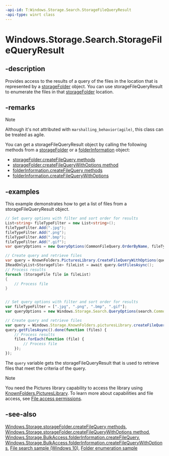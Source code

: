 ```yaml
---
-api-id: T:Windows.Storage.Search.StorageFileQueryResult
-api-type: winrt class
---
```


<!-- Class syntax.
public class StorageFileQueryResult : Windows.Storage.Search.IStorageFileQueryResult, Windows.Storage.Search.IStorageFileQueryResult2, Windows.Storage.Search.IStorageQueryResultBase
-->

# Windows.Storage.Search.StorageFileQueryResult

## -description

Provides access to the results of a query of the files in the location that is represented by a [storageFolder](../windows.storage/storagefolder.md) object. You can use storageFileQueryResult to enumerate the files in that [storageFolder](../windows.storage/storagefolder.md) location.

## -remarks

> [!NOTE]
> Although it's not attributed with `marshalling_behavior(agile)`, this class can be treated as agile.
<!--W8B 988884 v2-->

You can get a storageFileQueryResult object by calling the following methods from a [storageFolder](../windows.storage/storagefolder.md) or a [folderInformation](../windows.storage.bulkaccess/folderinformation.md) object:

+ [storageFolder.createFileQuery methods](istoragefolderqueryoperations_createfilequery_1641434999.md)
+ [storageFolder.createFileQueryWithOptions method](../windows.storage/storagefolder_createfilequerywithoptions_2038131323.md)
+ [folderInformation.createFileQuery methods](../windows.storage.bulkaccess/folderinformation_createfilequery_1641434999.md)
+ [folderInformation.createFileQueryWithOptions](../windows.storage.bulkaccess/folderinformation_createfilequerywithoptions_2038131323.md)

## -examples

This example demonstrates how to get a list of files from a storageFileQueryResult object.

```csharp
// Set query options with filter and sort order for results
List<string> fileTypeFilter = new List<string>();
fileTypeFilter.Add(".jpg");
fileTypeFilter.Add(".png");
fileTypeFilter.Add(".bmp");
fileTypeFilter.Add(".gif");
var queryOptions = new QueryOptions(CommonFileQuery.OrderByName, fileTypeFilter);

// Create query and retrieve files
var query = KnownFolders.PicturesLibrary.CreateFileQueryWithOptions(queryOptions);
IReadOnlyList<StorageFile> fileList = await query.GetFilesAsync();
// Process results
foreach (StorageFile file in fileList)
{
    // Process file
}
```

```javascript

// Set query options with filter and sort order for results
var fileTypeFilter = [".jpg", ".png", ".bmp", ".gif"];
var queryOptions = new Windows.Storage.Search.QueryOptions(search.CommonFileQuery.orderByName, fileTypeFilter);

// Create query and retrieve files
var query = Windows.Storage.KnownFolders.picturesLibrary.createFileQueryWithOptions(queryOptions);
query.getFilesAsync().done(function (files) {
    // Process results
    files.forEach(function (file) {
        // Process file
    });
});
```

The `query` variable gets the storageFileQueryResult that is used to retrieve files that meet the criteria of the query.

> [!NOTE]
> You need the Pictures library capability to access the library using [KnownFolders.PicturesLibrary](../windows.storage/knownfolders_pictureslibrary.md). To learn more about capabilities and file access, see [File access permissions](https://docs.microsoft.com/windows/uwp/files/file-access-permissions).

## -see-also

[Windows.Storage.storageFolder.createFileQuery methods](istoragefolderqueryoperations_createfilequery_1641434999.md), [Windows.Storage.storageFolder.createFileQueryWithOptions method](../windows.storage/storagefolder_createfilequerywithoptions_2038131323.md), [Windows.Storage.BulkAccess.folderInformation.createFileQuery](../windows.storage.bulkaccess/folderinformation_createfilequery_1641434999.md), [Windows.Storage.BulkAccess.folderInformation.createFileQueryWithOptions](../windows.storage.bulkaccess/folderinformation_createfilequerywithoptions_2038131323.md), [File search sample (Windows 10)](https://github.com/Microsoft/Windows-universal-samples/tree/master/Samples/FileSearch), [Folder enumeration sample](https://github.com/Microsoft/Windows-universal-samples/tree/master/Samples/FolderEnumeration)
